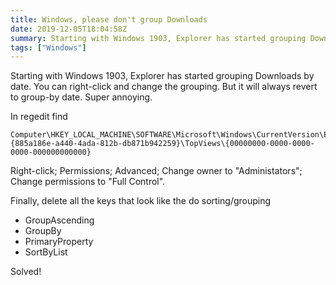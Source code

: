 ```yaml
---
title: Windows, please don't group Downloads
date: 2019-12-05T18:04:58Z
summary: Starting with Windows 1903, Explorer has started grouping Downloads by date... Super annoying.
tags: ["Windows"]
---
```


Starting with Windows 1903, Explorer has started grouping Downloads by date. You can right-click and change the grouping. But it will always revert to group-by date. Super annoying.

In regedit find 
```
Computer\HKEY_LOCAL_MACHINE\SOFTWARE\Microsoft\Windows\CurrentVersion\Explorer\FolderTypes\{885a186e-a440-4ada-812b-db871b942259}\TopViews\{00000000-0000-0000-0000-000000000000}
```

Right-click; Permissions; Advanced; Change owner to "Administators"; Change permissions to "Full Control".

Finally, delete all the keys that look like the do sorting/grouping
 * GroupAscending
 * GroupBy
 * PrimaryProperty
 * SortByList

Solved!